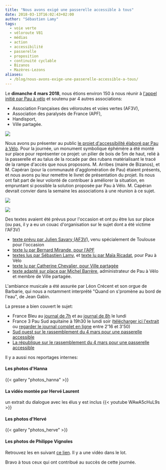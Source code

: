```yaml
---
title: "Nous avons exigé une passerelle accessible à tous"
date: 2018-03-13T16:02:43+02:00
author: "Sébastien Lamy"
tags:
  - voie verte
  - véloroute V81
  - médias
  - action
  - accessibilité
  - passerelle
  - proposition
  - continuité cyclable
  - Bizanos
  - Mazères-Lezons
aliases:
  - /blog/nous-avons-exige-une-passerelle-accessible-a-tous/
---
```


Le **dimanche 4 mars 2018**, nous étions environ 150 à nous réunir à [l'appel
initié par Pau à vélo](/agenda/2018/rassemblement-passerelle-ubuzanos) et soutenu
par 4 autres associations:

*   Association Françaises des véloroutes et voies vertes (AF3V),
*   Association des paralysés de France (APF),
*   Handisport,
*   Ville partagée.

![](img/manif.jpg)

Nous avons pu présenter au public [le projet d'accessibilité élaboré par Pau à
Vélo](docs/livret-projet.pdf).
Pour la journée, un monument symbolique éphémère a été monté sur place pour
représenter ce projet: un pilier de bois de 5m de haut, relié à la passerelle et
au talus de la rocade par des rubans matérialisant le tracé de la rampe d'accès
que nous proposons.   M. Arribes (maire de Bizanos), et M. Capéran (pour la
communauté d'agglomération de Pau) étaient présents, et nous avons pu leur
remettre le livret de présentation du projet. Ils nous ont fait part de leur
volonté de contribuer à améliorer la situation, en empruntant si possible la
solution proposée par Pau à Vélo. M. Capéran devrait convier dans la semaine les
associations à une réunion à ce sujet.

![](img/monument.png)

![](img/monument2.png)

Des textes avaient été prévus pour l'occasion et ont pu être lus sur place (ou
pas, il y a eu un couac d'organisation sur le sujet dont a été victime l'AF3V)

*   [texte prévu par Julien Savary (AF3V)](docs/discours-af3v-savary.pdf), venu spécialement de Toulouse pour l'occasion
*   [texte lu par Bernard Mirande, pour l'APF](docs/discours-apf-mirande.pdf)
*   [textes lus par Sébastien Lamy](docs/discours-pau-a-velo-lamy.pdf), et [texte lu par Maïa Ricadat](docs/discours-pau-a-velo-ricadat.pdf), pour Pau à Vélo
*   [texte lu par Catherine Chevalier, pour Ville partagée](docs/discours-vp-chevalier.pdf)
*   [texte adapté sur place par Michel Barrère](docs/contribution-barrere.pdf), administrateur de Pau à Vélo et membre de Ville partagée.

L'ambiance musicale a été assurée par Léon Crécent et son orgue de Barbarie, qui
nous a notamment interprété "Quand on s'promène au bord de l'eau", de Jean Gabin.

La presse a bien couvert le sujet:

* France Bleu au [journal de 7h](presse/2018-03-05_FranceBleuBearn_Passerelle_Bizanos_032bps.mp3)
  et au [journal de 8h](presse/2018-03-05_FranceBleuBearn_Passerelle_Bizanos_2_032bps.mp3)
  le lundi
* France 3 Pau Sud aquitaine à 19h30 le lundi soir ([télécharger ici l'extrait](presse/2018-03-05_France3_Pau-Sud_19-20_Passerelle.ts)
  ou [regarder le journal complet en ligne](http://embedftv-a.akamaihd.net/e792e92fa5739fb362601263a04a3302) entre 2'16 et 3'50)
* [Sud ouest sur le rassemblement du 4 mars pour une passerelle accessible](http://www.sudouest.fr/2018/03/04/bizanos-pres-de-150-personnes-pour-l-accessibilite-de-la-passerelle-de-mazeres-4250142-4344.php)
* [La république sur le rassemblement du 4 mars pour une passerelle accessible](http://www.larepubliquedespyrenees.fr/2018/03/04/passerelle-sur-le-gave-les-associations-presentent-leur-contre-projet,2294009.php)

Il y a aussi nos reportages internes:

#### Les photos d'Hanna
{{< gallery "photos_hanna" >}}

#### La vidéo montée par Hervé Laurent
un extrait du dialogue avec les élus y est inclus
{{< youtube WAwA5cHuL9s >}}

#### Les photos d'Hervé
{{< gallery "photos_herve" >}}

#### Les photos de Philippe Vignoles
Retrouvez les en suivant [ce lien](https://photos.google.com/share/AF1QipMQxNOqvZptSDtxk5DoKdcT3dtE6UHS3xdGFXK2iLtEYk3bbeo6NtiViWyhMNGTIQ?key=ZUVRTllzMFlSbkRYWDJQNW1pYThfT2s2dG5QRnJ3).
Il y a une vidéo dans le lot.


Bravo à tous ceux qui ont contribué au succès de cette journée.
